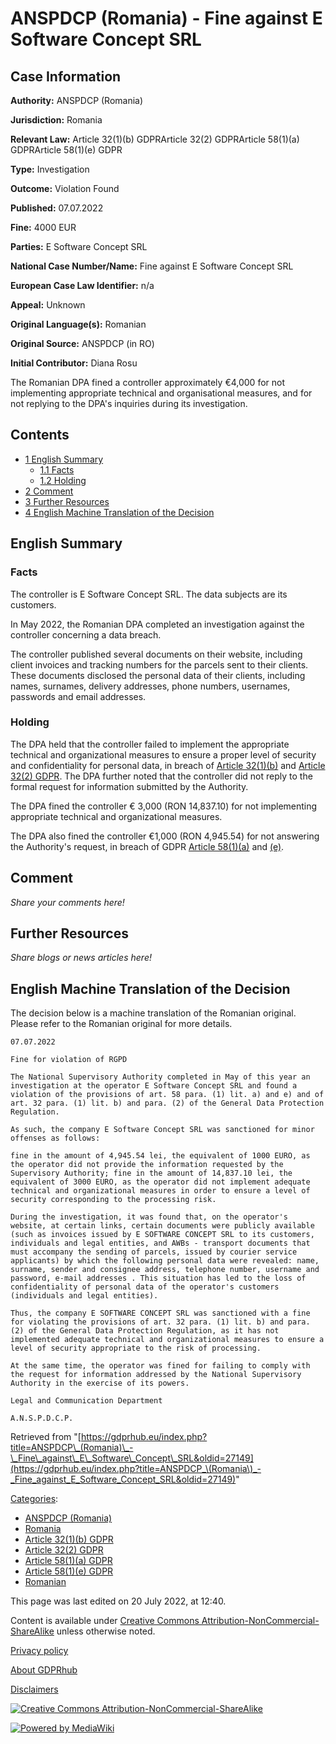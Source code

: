 # ANSPDCP (Romania) - Fine against E Software Concept SRL

## Case Information

**Authority:** ANSPDCP (Romania)

**Jurisdiction:** Romania

**Relevant Law:** Article 32(1)(b) GDPRArticle 32(2) GDPRArticle 58(1)(a) GDPRArticle 58(1)(e) GDPR

**Type:** Investigation

**Outcome:** Violation Found

**Published:** 07.07.2022

**Fine:** 4000 EUR

**Parties:** E Software Concept SRL

**National Case Number/Name:** Fine against E Software Concept SRL

**European Case Law Identifier:** n/a

**Appeal:** Unknown

**Original Language(s):** Romanian

**Original Source:** ANSPDCP (in RO)

**Initial Contributor:** Diana Rosu

The Romanian DPA fined a controller approximately €4,000 for not implementing appropriate technical and organisational measures, and for not replying to the DPA's inquiries during its investigation.

## Contents

*   [1 English Summary](#English_Summary)
    *   [1.1 Facts](#Facts)
    *   [1.2 Holding](#Holding)
*   [2 Comment](#Comment)
*   [3 Further Resources](#Further_Resources)
*   [4 English Machine Translation of the Decision](#English_Machine_Translation_of_the_Decision)

## English Summary

### Facts

The controller is E Software Concept SRL. The data subjects are its customers.

In May 2022, the Romanian DPA completed an investigation against the controller concerning a data breach.

The controller published several documents on their website, including client invoices and tracking numbers for the parcels sent to their clients. These documents disclosed the personal data of their clients, including names, surnames, delivery addresses, phone numbers, usernames, passwords and email addresses.

### Holding

The DPA held that the controller failed to implement the appropriate technical and organizational measures to ensure a proper level of security and confidentiality for personal data, in breach of [Article 32(1)(b)](/index.php?title=Article_32_GDPR#1b "Article 32 GDPR") and [Article 32(2) GDPR](/index.php?title=Article_32_GDPR#2 "Article 32 GDPR"). The DPA further noted that the controller did not reply to the formal request for information submitted by the Authority.

The DPA fined the controller € 3,000 (RON 14,837.10) for not implementing appropriate technical and organizational measures.

The DPA also fined the controller €1,000 (RON 4,945.54) for not answering the Authority's request, in breach of GDPR [Article 58(1)(a)](/index.php?title=Article_58_GDPR#1a "Article 58 GDPR") and [(e)](/index.php?title=Article_58_GDPR#1e "Article 58 GDPR").

## Comment

_Share your comments here!_

## Further Resources

_Share blogs or news articles here!_

## English Machine Translation of the Decision

The decision below is a machine translation of the Romanian original. Please refer to the Romanian original for more details.

```
07.07.2022

Fine for violation of RGPD

The National Supervisory Authority completed in May of this year an investigation at the operator E Software Concept SRL and found a violation of the provisions of art. 58 para. (1) lit. a) and e) and of art. 32 para. (1) lit. b) and para. (2) of the General Data Protection Regulation.

As such, the company E Software Concept SRL was sanctioned for minor offenses as follows:

fine in the amount of 4,945.54 lei, the equivalent of 1000 EURO, as the operator did not provide the information requested by the Supervisory Authority; fine in the amount of 14,837.10 lei, the equivalent of 3000 EURO, as the operator did not implement adequate technical and organizational measures in order to ensure a level of security corresponding to the processing risk.

During the investigation, it was found that, on the operator's website, at certain links, certain documents were publicly available (such as invoices issued by E SOFTWARE CONCEPT SRL to its customers, individuals and legal entities, and AWBs - transport documents that must accompany the sending of parcels, issued by courier service applicants) by which the following personal data were revealed: name, surname, sender and consignee address, telephone number, username and password, e-mail addresses . This situation has led to the loss of confidentiality of personal data of the operator's customers (individuals and legal entities).

Thus, the company E SOFTWARE CONCEPT SRL was sanctioned with a fine for violating the provisions of art. 32 para. (1) lit. b) and para. (2) of the General Data Protection Regulation, as it has not implemented adequate technical and organizational measures to ensure a level of security appropriate to the risk of processing.

At the same time, the operator was fined for failing to comply with the request for information addressed by the National Supervisory Authority in the exercise of its powers.

Legal and Communication Department

A.N.S.P.D.C.P.

```

Retrieved from "[https://gdprhub.eu/index.php?title=ANSPDCP\_(Romania)\_-\_Fine\_against\_E\_Software\_Concept\_SRL&oldid=27149](https://gdprhub.eu/index.php?title=ANSPDCP_\(Romania\)_-_Fine_against_E_Software_Concept_SRL&oldid=27149)"

[Categories](/index.php?title=Special:Categories "Special:Categories"):

*   [ANSPDCP (Romania)](/index.php?title=Category:ANSPDCP_\(Romania\) "Category:ANSPDCP (Romania)")
*   [Romania](/index.php?title=Category:Romania "Category:Romania")
*   [Article 32(1)(b) GDPR](/index.php?title=Category:Article_32\(1\)\(b\)_GDPR "Category:Article 32(1)(b) GDPR")
*   [Article 32(2) GDPR](/index.php?title=Category:Article_32\(2\)_GDPR "Category:Article 32(2) GDPR")
*   [Article 58(1)(a) GDPR](/index.php?title=Category:Article_58\(1\)\(a\)_GDPR "Category:Article 58(1)(a) GDPR")
*   [Article 58(1)(e) GDPR](/index.php?title=Category:Article_58\(1\)\(e\)_GDPR "Category:Article 58(1)(e) GDPR")
*   [Romanian](/index.php?title=Category:Romanian "Category:Romanian")

This page was last edited on 20 July 2022, at 12:40.

Content is available under [Creative Commons Attribution-NonCommercial-ShareAlike](https://creativecommons.org/licenses/by-nc-sa/4.0/) unless otherwise noted.

[Privacy policy](/index.php?title=GDPRhub:Privacy_policy)

[About GDPRhub](/index.php?title=GDPRhub:About)

[Disclaimers](/index.php?title=GDPRhub:General_disclaimer)

[![Creative Commons Attribution-NonCommercial-ShareAlike](/resources/assets/licenses/cc-by-nc-sa.png)](https://creativecommons.org/licenses/by-nc-sa/4.0/)

[![Powered by MediaWiki](/resources/assets/poweredby_mediawiki_88x31.png)](https://www.mediawiki.org/)